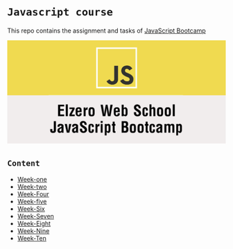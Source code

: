 # `Javascript course` 

 
This repo contains the assignment and tasks of [JavaScript Bootcamp ]([https://](https://elzero.org/study/javascript-bootcamp-2021-study-plan/)) 

 

![logo](Elzero.png)

## `Content`
- [Week-one](week-1(Intro)/)
- [Week-two](week-2(data%20Types)/)
- [Week-Four](week-4(number%26string)/)
- [Week-five](week-5(flow%20control)/)
- [Week-Six](week-6(Array)/)
- [Week-Seven](week-7(Loops)/)
- [Week-Eight](week-8(functions)/)
- [Week-Nine](week-9(functions-2)/)
- [Week-Ten](week-10(Higher-Order-Functions)/) 
